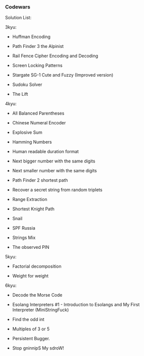 ### Codewars

Solution List:

3kyu:

- Huffman Encoding

- Path Finder 3 the Alpinist

- Rail Fence Cipher Encoding and Decoding

- Screen Locking Patterns

- Stargate SG-1 Cute and Fuzzy (Improved version)

- Sudoku Solver

- The Lift

4kyu:

- All Balanced Parentheses

- Chinese Numeral Encoder
  
- Explosive Sum

- Hamming Numbers

- Human readable duration format
  
- Next bigger number with the same digits

- Next smaller number with the same digits

- Path Finder 2 shortest path

- Recover a secret string from random triplets

- Range Extraction

- Shortest Knight Path

- Snail
  
- SPF Russia
  
- Strings Mix

- The observed PIN


5kyu:

- Factorial decomposition

- Weight for weight

6kyu:

- Decode the Morse Code
  
- Esolang Interpreters #1 - Introduction to Esolangs and My First Interpreter (MiniStringFuck)

- Find the odd int
  
- Multiples of 3 or 5

- Persistent Bugger.
  
- Stop gninnipS My sdroW!



